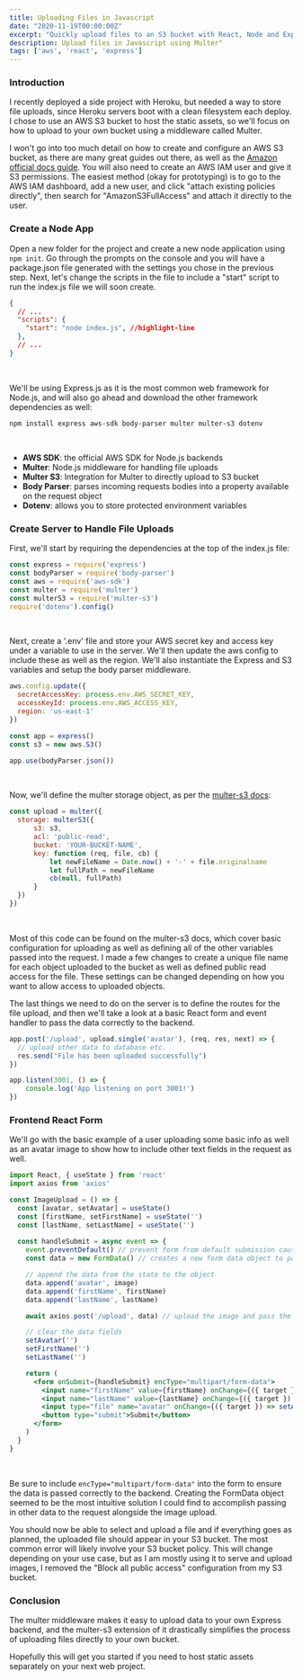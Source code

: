 ```yaml
---
title: Uploading Files in Javascript
date: "2020-11-19T00:00:00Z"
excerpt: "Quickly upload files to an S3 bucket with React, Node and Express using the Multer file upload middleware"
description: Upload files in Javascript using Multer"
tags: ['aws', 'react', 'express']
---
```


### Introduction

I recently deployed a side project with Heroku, but needed a way to store file uploads, since Heroku servers boot with a clean filesystem each deploy. I chose to use an AWS S3 bucket to host the static assets, so we'll focus on how to upload to your own bucket using a middleware called Multer.

I won't go into too much detail on how to create and configure an AWS S3 bucket, as there are many great guides out there, as well as the [Amazon official docs guide](https://docs.aws.amazon.com/AmazonS3/latest/user-guide/create-bucket.html). You will also need to create an AWS IAM user and give it S3 permissions. The easiest method (okay for prototyping) is to go to the AWS IAM dashboard, add a new user, and click "attach existing policies directly", then search for "AmazonS3FullAccess" and attach it directly to the user.

### Create a Node App

Open a new folder for the project and create a new node application using `npm init`. Go through the prompts on the console and you will have a package.json file generated with the settings you chose in the previous step. Next, let's change the scripts in the file to include a "start" script to run the index.js file we will soon create.
```json
{
  // ...
  "scripts": {
    "start": "node index.js", //highlight-line 
  },
  // ...
}
```
<br />

We'll be using Express.js as it is the most common web framework for Node.js, and will also go ahead and download the other framework dependencies as well:
```
npm install express aws-sdk body-parser multer multer-s3 dotenv
```
<br />

- **AWS SDK**: the official AWS SDK for Node.js backends
- **Multer**: Node.js middleware for handling file uploads
- **Multer S3**: Integration for Multer to directly upload to S3 bucket
- **Body Parser**: parses incoming requests bodies into a property available on the request object
- **Dotenv**: allows you to store protected environment variables

### Create Server to Handle File Uploads

First, we'll start by requiring the dependencies at the top of the index.js file:
```javascript
const express = require('express')
const bodyParser = require('body-parser')
const aws = require('aws-sdk')
const multer = require('multer')
const multerS3 = require('multer-s3')
require('dotenv').config()
```
<br />

Next, create a '.env' file and store your AWS secret key and access key under a variable to use in the server. We'll then update the aws config to include these as well as the region. We'll also instantiate the Express and S3 variables and setup the body parser middleware.
```javascript
aws.config.update({
  secretAccessKey: process.env.AWS_SECRET_KEY,
  accessKeyId: process.env.AWS_ACCESS_KEY,
  region: 'us-east-1'
})

const app = express()
const s3 = new aws.S3()

app.use(bodyParser.json())
```
<br />

Now, we'll define the multer storage object, as per the [multer-s3 docs](https://www.npmjs.com/package/multer-s3):
```javascript
const upload = multer({
  storage: multerS3({
      s3: s3,
      acl: 'public-read',
      bucket: 'YOUR-BUCKET-NAME',
      key: function (req, file, cb) {
          let newFileName = Date.now() + '-' + file.originalname
          let fullPath = newFileName
          cb(null, fullPath)
      }
  })
})
```
<br />

Most of this code can be found on the multer-s3 docs, which cover basic configuration for uploading as well as defining all of the other variables passed into the request. I made a few changes to create a unique file name for each object uploaded to the bucket as well as defined public read access for the file. These settings can be changed depending on how you want to allow access to uploaded objects. 

The last things we need to do on the server is to define the routes for the file upload, and then we'll take a look at a basic React form and event handler to pass the data correctly to the backend.

```javascript
app.post('/upload', upload.single('avatar'), (req, res, next) => {
  // upload other data to database etc.  
  res.send("File has been uploaded successfully")
})

app.listen(3001, () => {
    console.log('App listening on port 3001!')
})
```

### Frontend React Form

We'll go with the basic example of a user uploading some basic info as well as an avatar image to show how to include other text fields in the request as well.

```jsx
import React, { useState } from 'react'
import axios from 'axios'

const ImageUpload = () => {
  const [avatar, setAvatar] = useState()
  const [firstName, setFirstName] = useState('')
  const [lastName, setLastName] = useState('')
  
  const handleSubmit = async event => {
    event.preventDefault() // prevent form from default submission causing reload
    const data = new FormData() // creates a new form data object to pass both text and file data into

    // append the data from the state to the object
    data.append('avatar', image)
    data.append('firstName', firstName)
    data.append('lastName', lastName)

    await axios.post('/upload', data) // upload the image and pass the form data to the backend

    // clear the data fields
    setAvatar('') 
    setFirstName('')
    setLastName('')

    return (
      <form onSubmit={handleSubmit} encType="multipart/form-data">
        <input name="firstName" value={firstName} onChange={({ target }) => setFirstName(target.value)} />
        <input name="lastName" value={lastName} onChange={({ target }) => setLastName(target.value)} />
        <input type="file" name="avatar" onChange={({ target }) => setAvatar(target.files[0]))} />
        <button type="submit">Submit</button>
      </form>
    )
  }
}
```
<br />

Be sure to include `encType="multipart/form-data"` into the form to ensure the data is passed correctly to the backend. Creating the FormData object seemed to be the most intuitive solution I could find to accomplish passing in other data to the request alongside the image upload.

You should now be able to select and upload a file and if everything goes as planned, the uploaded file should appear in your S3 bucket. The most common error will likely involve your S3 bucket policy. This will change depending on your use case, but as I am mostly using it to serve and upload images, I removed the "Block all public access" configuration from my S3 bucket.

### Conclusion

The multer middleware makes it easy to upload data to your own Express backend, and the multer-s3 extension of it drastically simplifies the process of uploading files directly to your own bucket.

Hopefully this will get you started if you need to host static assets separately on your next web project.
